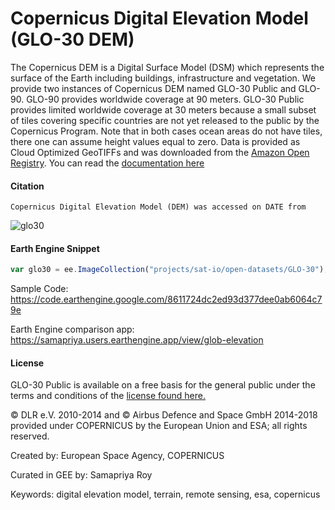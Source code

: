 # Copernicus Digital Elevation Model (GLO-30 DEM)

The Copernicus DEM is a Digital Surface Model (DSM) which represents the surface of the Earth including buildings, infrastructure and vegetation. We provide two instances of Copernicus DEM named GLO-30 Public and GLO-90. GLO-90 provides worldwide coverage at 90 meters. GLO-30 Public provides limited worldwide coverage at 30 meters because a small subset of tiles covering specific countries are not yet released to the public by the Copernicus Program. Note that in both cases ocean areas do not have tiles, there one can assume height values equal to zero. Data is provided as Cloud Optimized GeoTIFFs and was downloaded from the [Amazon Open Registry](https://registry.opendata.aws/copernicus-dem/). You can read the [documentation here](https://copernicus-dem-30m.s3.amazonaws.com/readme.html)

#### Citation

```
Copernicus Digital Elevation Model (DEM) was accessed on DATE from
```

![glo30](https://user-images.githubusercontent.com/6677629/153137961-1f1879cf-3ca9-44ff-afed-0e40bcd1dba6.gif)

#### Earth Engine Snippet

```js
var glo30 = ee.ImageCollection("projects/sat-io/open-datasets/GLO-30");
```

Sample Code: https://code.earthengine.google.com/8611724dc2ed93d377dee0ab6064c79e

Earth Engine comparison app: https://samapriya.users.earthengine.app/view/glob-elevation

#### License
GLO-30 Public is available on a free basis for the general public under the terms and conditions of the [license found here.](https://docs.sentinel-hub.com/api/latest/static/files/data/dem/resources/license/License-COPDEM-30.pdf)

© DLR e.V. 2010-2014 and © Airbus Defence and Space GmbH 2014-2018 provided under COPERNICUS by the European Union and ESA; all rights reserved.

Created by: European Space Agency, COPERNICUS

Curated in GEE by: Samapriya Roy

Keywords: digital elevation model, terrain, remote sensing, esa, copernicus
